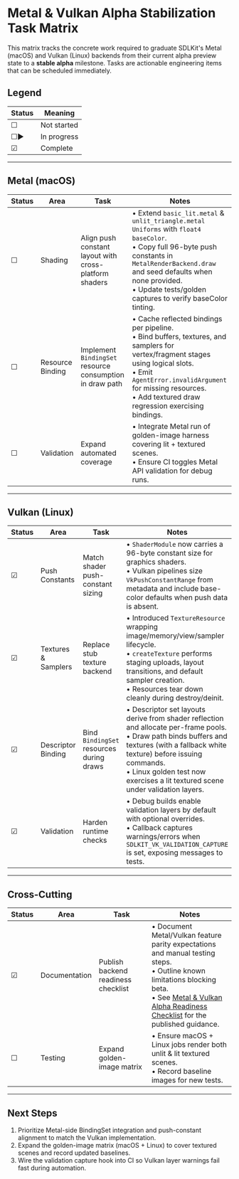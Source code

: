 # Metal & Vulkan Alpha Stabilization Task Matrix

This matrix tracks the concrete work required to graduate SDLKit's Metal (macOS) and Vulkan (Linux) backends from their current alpha preview state to a **stable alpha** milestone. Tasks are actionable engineering items that can be scheduled immediately.

## Legend

| Status | Meaning |
| --- | --- |
| ☐ | Not started |
| ☐▶ | In progress |
| ☑ | Complete |

---

## Metal (macOS)

| Status | Area | Task | Notes |
| --- | --- | --- | --- |
| ☐ | Shading | Align push constant layout with cross-platform shaders | • Extend `basic_lit.metal` & `unlit_triangle.metal` `Uniforms` with `float4 baseColor`.<br>• Copy full 96-byte push constants in `MetalRenderBackend.draw` and seed defaults when none provided.<br>• Update tests/golden captures to verify baseColor tinting. |
| ☐ | Resource Binding | Implement `BindingSet` resource consumption in draw path | • Cache reflected bindings per pipeline.<br>• Bind buffers, textures, and samplers for vertex/fragment stages using logical slots.<br>• Emit `AgentError.invalidArgument` for missing resources.<br>• Add textured draw regression exercising bindings. |
| ☐ | Validation | Expand automated coverage | • Integrate Metal run of golden-image harness covering lit + textured scenes.<br>• Ensure CI toggles Metal API validation for debug runs. |

---

## Vulkan (Linux)

| Status | Area | Task | Notes |
| --- | --- | --- | --- |
| ☑ | Push Constants | Match shader push-constant sizing | • `ShaderModule` now carries a 96-byte constant size for graphics shaders.<br>• Vulkan pipelines size `VkPushConstantRange` from metadata and include base-color defaults when push data is absent. |
| ☑ | Textures & Samplers | Replace stub texture backend | • Introduced `TextureResource` wrapping image/memory/view/sampler lifecycle.<br>• `createTexture` performs staging uploads, layout transitions, and default sampler creation.<br>• Resources tear down cleanly during destroy/deinit. |
| ☑ | Descriptor Binding | Bind `BindingSet` resources during draws | • Descriptor set layouts derive from shader reflection and allocate per-frame pools.<br>• Draw path binds buffers and textures (with a fallback white texture) before issuing commands.<br>• Linux golden test now exercises a lit textured scene under validation layers. |
| ☑ | Validation | Harden runtime checks | • Debug builds enable validation layers by default with optional overrides.<br>• Callback captures warnings/errors when `SDLKIT_VK_VALIDATION_CAPTURE` is set, exposing messages to tests. |

---

## Cross-Cutting

| Status | Area | Task | Notes |
| --- | --- | --- | --- |
| ☑ | Documentation | Publish backend readiness checklist | • Document Metal/Vulkan feature parity expectations and manual testing steps.<br>• Outline known limitations blocking beta.<br>• See [Metal & Vulkan Alpha Readiness Checklist](BackendReadinessChecklist.md) for the published guidance. |
| ☐ | Testing | Expand golden-image matrix | • Ensure macOS + Linux jobs render both unlit & lit textured scenes.<br>• Record baseline images for new tests. |

---

## Next Steps

1. Prioritize Metal-side BindingSet integration and push-constant alignment to match the Vulkan implementation.
2. Expand the golden-image matrix (macOS + Linux) to cover textured scenes and record updated baselines.
3. Wire the validation capture hook into CI so Vulkan layer warnings fail fast during automation.

